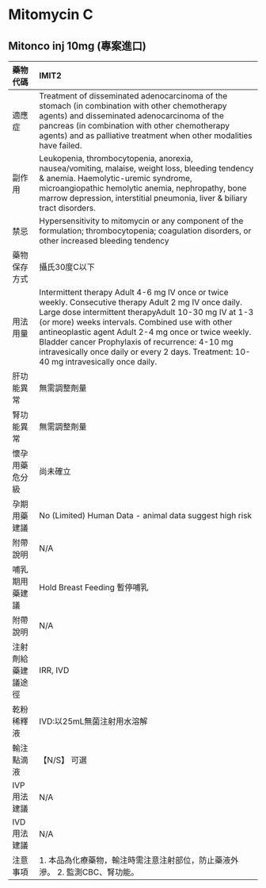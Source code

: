 # Mitomycin C

## Mitonco inj 10mg \(專案進口\)

| 藥物代碼 | IMIT2 |
| :--- | :--- |
| 適應症 | Treatment of disseminated adenocarcinoma of the stomach \(in combination with other chemotherapy agents\) and disseminated adenocarcinoma of the pancreas \(in combination with other chemotherapy agents\) and as palliative treatment when other modalities have failed. |
| 副作用 | Leukopenia, thrombocytopenia, anorexia, nausea/vomiting, malaise, weight loss, bleeding tendency & anemia. Haemolytic-uremic syndrome, microangiopathic hemolytic anemia, nephropathy, bone marrow depression, interstitial pneumonia, liver & biliary tract disorders. |
| 禁忌 | Hypersensitivity to mitomycin or any component of the formulation; thrombocytopenia; coagulation disorders, or other increased bleeding tendency |
| 藥物保存方式 | 攝氏30度C以下 |
| 用法用量 | Intermittent therapy Adult 4-6 mg IV once or twice weekly. Consecutive therapy Adult 2 mg IV once daily. Large dose intermittent therapyAdult 10-30 mg IV at 1-3 \(or more\) weeks intervals. Combined use with other antineoplastic agent Adult 2-4 mg once or twice weekly. Bladder cancer Prophylaxis of recurrence: 4-10 mg intravesically once daily or every 2 days. Treatment: 10-40 mg intravesically once daily. |
| 肝功能異常 | 無需調整劑量 |
| 腎功能異常 | 無需調整劑量 |
| 懷孕用藥危分級 | 尚未確立 |
| 孕期用藥建議 | No \(Limited\) Human Data - animal data suggest high risk |
| 附帶說明 | N/A |
| 哺乳期用藥建議 | Hold Breast Feeding 暫停哺乳 |
| 附帶說明 | N/A |
| 注射劑給藥建議途徑 | IRR, IVD |
| 乾粉稀釋液 | IVD:以25mL無菌注射用水溶解 |
| 輸注點滴液 | 【N/S】 可選 |
| IVP 用法建議 | N/A |
| IVD 用法建議 | N/A |
| 注意事項 | 1. 本品為化療藥物，輸注時需注意注射部位，防止藥液外滲。 2. 監測CBC、腎功能。 |

